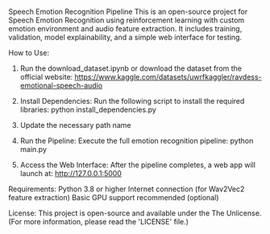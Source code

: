 Speech Emotion Recognition Pipeline
This is an open-source project for Speech Emotion Recognition using reinforcement learning with custom emotion environment and audio feature extraction. It includes training, validation, model explainability, and a simple web interface for testing.


How to Use:
1. Run the download_dataset.ipynb or download the dataset from the official website:
https://www.kaggle.com/datasets/uwrfkaggler/ravdess-emotional-speech-audio

2. Install Dependencies:
Run the following script to install the required libraries:
python install_dependencies.py

3. Update the necessary path name 

4. Run the Pipeline:
Execute the full emotion recognition pipeline:
python main.py

5. Access the Web Interface:
After the pipeline completes, a web app will launch at:
http://127.0.0.1:5000


Requirements:
Python 3.8 or higher
Internet connection (for Wav2Vec2 feature extraction)
Basic GPU support recommended (optional)


License:
This project is open-source and available under the The Unlicense. (For more information, please read the 'LICENSE' file.)
